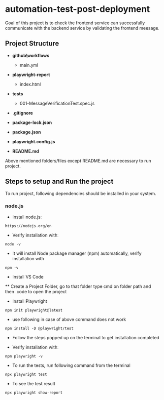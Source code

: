 # automation-test-post-deployment
Goal of this project is to check the frontend service can successfully communicate with the backend
service by validating the frontend meesage.

## Project Structure
+ **github\workflows**
    + main.yml

+ **playwright-report**
    + index.html

+ **tests**
    + 001-MessageVerificationTest.spec.js
        

+ **.gitignore**
+ **package-lock.json**
+ **package.json**
+ **playwright.config.js**
+ **README.md**


Above mentioned folders/files except README.md are necessary to run project. 

## Steps to setup and Run the project
To run project, following dependencies should be installed in your system.

### node.js
* Install node.js:
```
https://nodejs.org/en
```

* Verify installation with:
```
node -v
```
* It will install Node package manager (npm) automatically, verify installation with
```
npm -v
```

* Install VS Code

** Create a Project Folder, go to that folder type cmd on folder path and then .code to open the project


* Install Playwright
```
npm init playwright@latest
```

* use following in case of above command does not work
```
npm install -D @playwright/test
```

* Follow the steps popped up on the terminal to get installation completed


* Verify installation with:
```
npm playwright -v
```

* To run the tests, run following command from the terminal
```
npx playwright test
```

* To see the test result
```
npx playwright show-report
```
